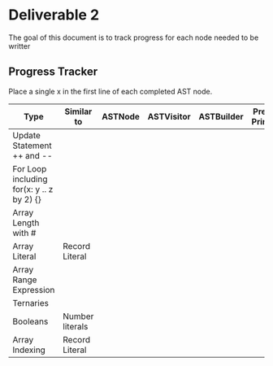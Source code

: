 # Deliverable 2

The goal of this document is to track progress for each node needed to be writter

## Progress Tracker

Place a single x in the first line of each completed AST node.

| Type                                      | Similar to      | ASTNode  | ASTVisitor  | ASTBuilder  | Pretty Printer | Full Code Coverage |
| ----------------------------------------- | --------------- | -------- | ----------- | ----------- | -------------- | ------------------ |
| Update Statement ++ and --                |                 |          |             |             |                |                    |
| For Loop including for(x: y .. z by 2) {} |                 |          |             |             |                |                    |
| Array Length with #                       |                 |          |             |             |                |                    |
| Array Literal                             | Record Literal  |          |             |             |                |                    |
| Array Range Expression                    |                 |          |             |             |                |                    |
| Ternaries                                 |                 |          |             |             |                |                    |
| Booleans                                  | Number literals |          |             |             |                |                    |
| Array Indexing                            | Record Literal  |          |             |             |                |                    |
